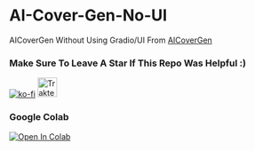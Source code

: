 # AI-Cover-Gen-No-UI
AICoverGen Without Using Gradio/UI From [AICoverGen](https://github.com/SociallyIneptWeeb/AICoverGen.git)

### Make Sure To Leave A Star If This Repo Was Helpful :)
[![ko-fi](https://ko-fi.com/img/githubbutton_sm.svg)](https://ko-fi.com/R6R7AH1FA)
<a href="https://trakteer.id/ardha27">
    <img src="https://cdn.trakteer.id/images/embed/trbtn-red-1.png" alt="Trakteer" height="35">
</a>

### Google Colab
[![Open In Colab](https://colab.research.google.com/assets/colab-badge.svg)](https://colab.research.google.com/github/shirounanashi/AICoverGen-NoUI-Colab/blob/main/CoverGen_No_UI.ipynb)
